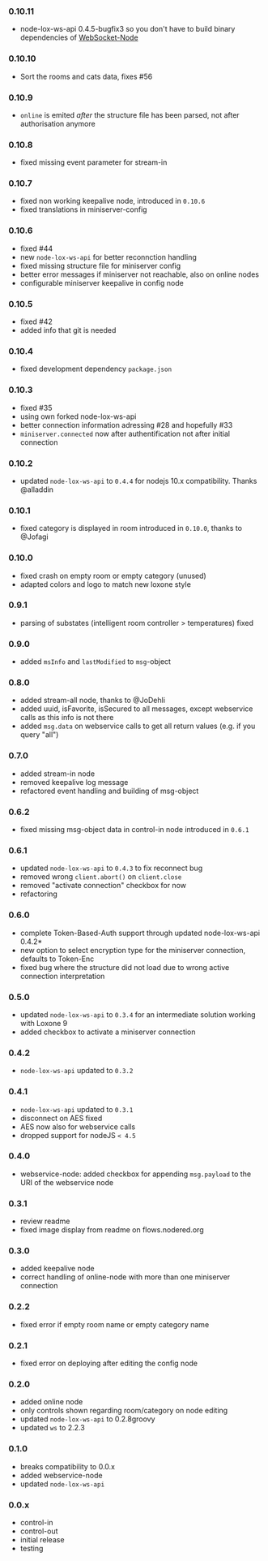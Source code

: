 ### 0.10.11
* node-lox-ws-api 0.4.5-bugfix3 so you don't have to build binary dependencies of [WebSocket-Node](https://github.com/theturtle32/WebSocket-Node/blob/master/CHANGELOG.md)


### 0.10.10
* Sort the rooms and cats data, fixes #56

### 0.10.9
* `online` is emited _after_ the structure file has been parsed, not after authorisation anymore

### 0.10.8
* fixed missing event parameter for stream-in

### 0.10.7
* fixed non working keepalive node, introduced in `0.10.6`
* fixed translations in miniserver-config

### 0.10.6
* fixed #44
* new `node-lox-ws-api` for better reconnction handling
* fixed missing structure file for miniserver config
* better error messages if miniserver not reachable, also on online nodes
* configurable miniserver keepalive in config node

### 0.10.5 
* fixed #42
* added info that git is needed

### 0.10.4
* fixed development dependency `package.json`

### 0.10.3
* fixed #35
* using own forked node-lox-ws-api
* better connection information adressing #28 and hopefully #33
* `miniserver.connected` now after authentification not after initial connection



### 0.10.2
* updated `node-lox-ws-api` to `0.4.4` for nodejs 10.x compatibility. Thanks @alladdin 

### 0.10.1
* fixed category is displayed in room introduced in `0.10.0`, thanks to @Jofagi 

### 0.10.0
* fixed crash on empty room or empty category (unused)
* adapted colors and logo to match new loxone style

### 0.9.1
* parsing of substates (intelligent room controller > temperatures) fixed

### 0.9.0
* added `msInfo` and `lastModified` to `msg`-object

### 0.8.0
* added stream-all node, thanks to @JoDehli
* added uuid, isFavorite, isSecured to all messages, except webservice calls as this info is not there
* added `msg.data` on webservice calls to get all return values (e.g. if you query "all")

### 0.7.0
* added stream-in node
* removed keepalive log message
* refactored event handling and building of msg-object

### 0.6.2
* fixed missing msg-object data in control-in node introduced in `0.6.1`

### 0.6.1
* updated `node-lox-ws-api` to `0.4.3` to fix reconnect bug 
* removed wrong `client.abort()` on `client.close`
* removed "activate connection" checkbox for now
* refactoring

### 0.6.0
* complete Token-Based-Auth support through updated node-lox-ws-api 0.4.2*
* new option to select encryption type for the miniserver connection, defaults to Token-Enc
* fixed bug where the structure did not load due to wrong active connection interpretation

### 0.5.0
* updated `node-lox-ws-api` to `0.3.4` for an intermediate solution working with Loxone 9
* added checkbox to activate a miniserver connection

### 0.4.2
* `node-lox-ws-api` updated to `0.3.2`

### 0.4.1
* `node-lox-ws-api` updated to `0.3.1`
* disconnect on AES fixed
* AES now also for webservice calls
* dropped support for nodeJS `< 4.5`

### 0.4.0
* webservice-node: added checkbox for appending `msg.payload` to the URI of the webservice node

### 0.3.1
* review readme
* fixed image display from readme on flows.nodered.org

### 0.3.0
* added keepalive node
* correct handling of online-node with more than one miniserver connection

### 0.2.2 
* fixed error if empty room name or empty category name

### 0.2.1
* fixed error on deploying after editing the config node

### 0.2.0
* added online node
* only controls shown regarding room/category on node editing 
* updated `node-lox-ws-api` to 0.2.8groovy
* updated `ws` to 2.2.3

### 0.1.0
* breaks compatibility to 0.0.x
* added webservice-node
* updated `node-lox-ws-api`

### 0.0.x
* control-in
* control-out
* initial release
* testing

